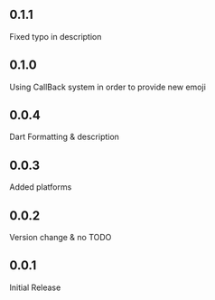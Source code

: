 ## 0.1.1

Fixed typo in description

## 0.1.0

Using CallBack system in order to provide new emoji

## 0.0.4

Dart Formatting & description

## 0.0.3

Added platforms

## 0.0.2

Version change & no TODO

## 0.0.1

Initial Release